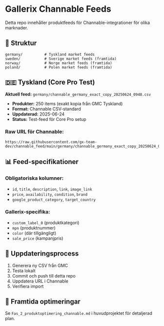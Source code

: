 # Gallerix Channable Feeds

Detta repo innehåller produktfeeds för Channable-integrationer för olika marknader.

## 📁 Struktur

```
germany/          # Tyskland market feeds
sweden/           # Sverige market feeds (framtida)
norway/           # Norge market feeds (framtida)
poland/           # Polen market feeds (framtida)
```

## 🇩🇪 Tyskland (Core Pro Test)

**Aktuell feed:** `germany/channable_germany_exact_copy_20250624_0948.csv`
- **Produkter:** 250 items (exakt kopia från GMC Tyskland)
- **Format:** Channable CSV-standard
- **Uppdaterad:** 2025-06-24
- **Status:** Test-feed för Core Pro setup

### Raw URL för Channable:
```
https://raw.githubusercontent.com/gx-team-dev/channable_feed/main/germany/channable_germany_exact_copy_20250624_0948.csv
```

## 📊 Feed-specifikationer

### Obligatoriska kolumner:
- `id`, `title`, `description`, `link`, `image_link`
- `price`, `availability`, `condition`, `brand`
- `google_product_category`, `target_country`

### Gallerix-specifika:
- `custom_label_0` (produktkategori)
- `mpn` (produktnummer)
- `color` (där tillgängligt)
- `sale_price` (kampanjpris)

## 🔄 Uppdateringsprocess

1. Generera ny CSV från GMC
2. Testa lokalt
3. Commit och push till detta repo
4. Uppdatera URL i Channable
5. Verifiera import

## 🎯 Framtida optimeringar

Se `Fas_2_produktoptimering_channable.md` i huvudprojektet för detaljerad plan.